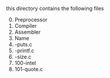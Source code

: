 this directory contains the following files 

0. Preprocessor
1. Compiler
2. Assembler
3. Name
4. -puts.c
5. -printf.c
6. -size.c
7. 100-intel
8. 101-quote.c
